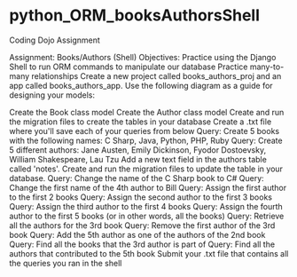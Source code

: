# python_ORM_booksAuthorsShell
Coding Dojo Assignment

Assignment: Books/Authors (Shell)
Objectives:
Practice using the Django Shell to run ORM commands to manipulate our database
Practice many-to-many relationships
Create a new project called books_authors_proj and an app called books_authors_app. Use the following diagram as a guide for designing your models:



 Create the Book class model
 Create the Author class model
 Create and run the migration files to create the tables in your database
 Create a .txt file where you'll save each of your queries from below
 Query: Create 5 books with the following names: C Sharp, Java, Python, PHP, Ruby
 Query: Create 5 different authors: Jane Austen, Emily Dickinson, Fyodor Dostoevsky, William Shakespeare, Lau Tzu
 Add a new text field in the authors table called 'notes'.
 Create and run the migration files to update the table in your database.
 Query: Change the name of the C Sharp book to C#
 Query: Change the first name of the 4th author to Bill
 Query: Assign the first author to the first 2 books
 Query: Assign the second author to the first 3 books
 Query: Assign the third author to the first 4 books
 Query: Assign the fourth author to the first 5 books (or in other words, all the books)
 Query: Retrieve all the authors for the 3rd book
 Query: Remove the first author of the 3rd book
 Query: Add the 5th author as one of the authors of the 2nd book
 Query: Find all the books that the 3rd author is part of
 Query: Find all the authors that contributed to the 5th book
 Submit your .txt file that contains all the queries you ran in the shell
